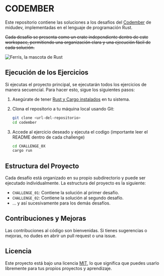 # CODEMBER

Este repositorio contiene las soluciones a los desafíos del [Codember](https://codember.dev/) de midudev, implementadas en el lenguaje de programación Rust.

~~Cada desafío se presenta como un crate independiente dentro de este workspace, permitiendo una organización clara y una ejecución fácil de cada solución.~~

![Ferris, la mascota de Rust](https://rustacean.net/assets/cuddlyferris.png)

## Ejecución de los Ejercicios

Si ejecutas el proyecto principal, se ejecutarán todos los ejercicios de manera secuencial. Para hacer esto, sigue los siguientes pasos:

1. Asegúrate de tener [Rust y Cargo instalados](https://www.rust-lang.org/tools/install) en tu sistema.
2. Clona el repositorio a tu máquina local usando Git:
   
   ```bash
   git clone <url-del-repositorio>
   cd codember
   ```
3. Accede al ejercicio deseado y ejecuta el codigo (importante leer el README dentro de cada challenge)

    ```bash
    cd CHALLENGE_0X
    cargo run
    ```

<!-- 3. Para ejecutar todos los ejercicios a la vez, utiliza el siguiente comando en la terminal:

   ```bash
   cargo run
   ```

   Este comando compilará y ejecutará el crate principal, que a su vez ejecutará cada ejercicio en el orden definido. -->

## Estructura del Proyecto

Cada desafío está organizado en su propio subdirectorio y puede ser ejecutado individualmente. La estructura del proyecto es la siguiente:

- `CHALLENGE_01`: Contiene la solución al primer desafío.
- `CHALLENGE_02`: Contiene la solución al segundo desafío.
- ... y así sucesivamente para los demás desafíos.

## Contribuciones y Mejoras

Las contribuciones al código son bienvenidas. Si tienes sugerencias o mejoras, no dudes en abrir un pull request o una issue.

## Licencia

Este proyecto está bajo una licencia [MIT](https://opensource.org/licenses/MIT), lo que significa que puedes usarlo libremente para tus propios proyectos y aprendizaje.